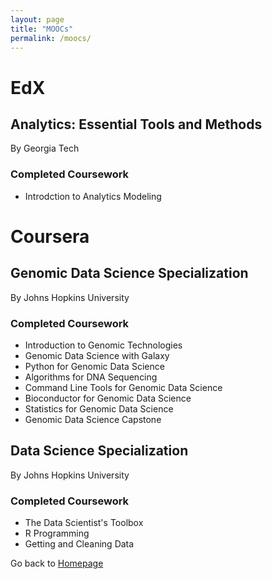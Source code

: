 ```yaml
---
layout: page
title: "MOOCs"
permalink: /moocs/
---
```


# EdX

## Analytics: Essential Tools and Methods
By Georgia Tech

### Completed Coursework
* Introdction to Analytics Modeling

# Coursera

## Genomic Data Science Specialization
By Johns Hopkins University

### Completed Coursework
* Introduction to Genomic Technologies
* Genomic Data Science with Galaxy
* Python for Genomic Data Science
* Algorithms for DNA Sequencing
* Command Line Tools for Genomic Data Science
* Bioconductor for Genomic Data Science
* Statistics for Genomic Data Science
* Genomic Data Science Capstone

## Data Science Specialization
By Johns Hopkins University

### Completed Coursework
* The Data Scientist's Toolbox
* R Programming
* Getting and Cleaning Data



Go back to [Homepage](https://ptmenchavez.github.io/ptmenchavez-github.io/)
